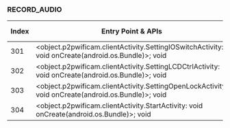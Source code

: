 ### RECORD_AUDIO
| Index | Entry Point & APIs | Screen shot | Resource id | Label |
| ------------- | ------------- | ------------- |-------------|-------------|
| 301 | <object.p2pwificam.clientActivity.SettingIOSwitchActivity: void onCreate(android.os.Bundle)>; void <init> | ![](D:\COSMOS\output\py\Play_win8\Photography\object.easyview.drone\object.p2pwificam.clientActivity.SettingIOSwitchActivity.png) |  | |
| 302 | <object.p2pwificam.clientActivity.SettingLCDCtrlActivity: void onCreate(android.os.Bundle)>; void <init> | ![](D:\COSMOS\output\py\Play_win8\Photography\object.easyview.drone\object.p2pwificam.clientActivity.SettingLCDCtrlActivity.png) |  | |
| 303 | <object.p2pwificam.clientActivity.SettingOpenLockActivity: void onCreate(android.os.Bundle)>; void <init> | ![](D:\COSMOS\output\py\Play_win8\Photography\object.easyview.drone\object.p2pwificam.clientActivity.SettingOpenLockActivity.png) |  | |
| 304 | <object.p2pwificam.clientActivity.StartActivity: void onCreate(android.os.Bundle)>; void <init> | ![](D:\COSMOS\output\py\Play_win8\Photography\object.easyview.drone\object.p2pwificam.clientActivity.StartActivity.png) |  | D |
